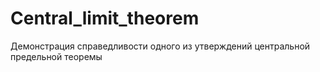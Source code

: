 # Central_limit_theorem
Демонстрация справедливости одного из утверждений центральной предельной теоремы
#
